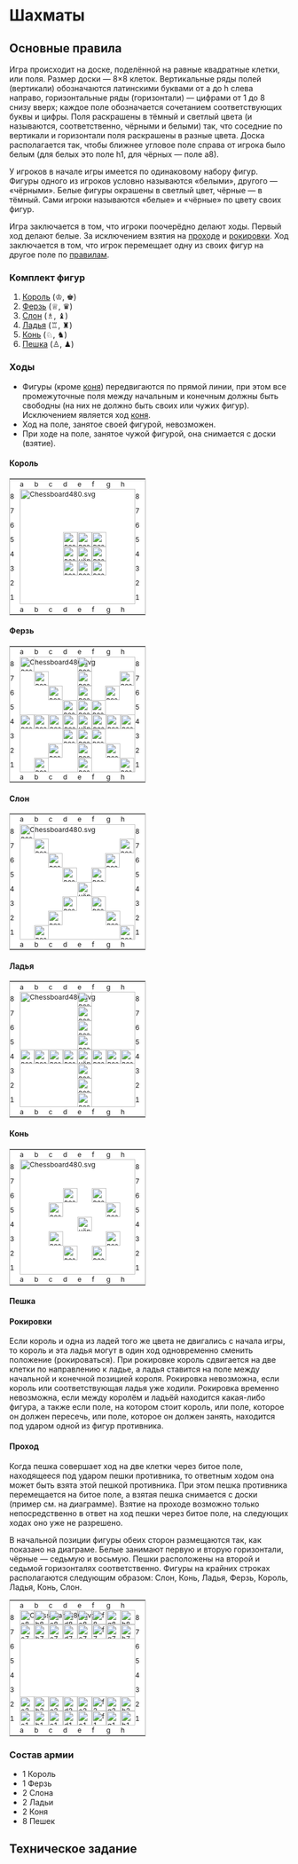 # Шахматы
## Основные правила
Игра происходит на доске, поделённой на равные квадратные клетки, или поля. Размер доски — 8×8 клеток. Вертикальные ряды полей (вертикали) обозначаются латинскими буквами от а до h слева направо, горизонтальные ряды (горизонтали) — цифрами от 1 до 8 снизу вверх; каждое поле обозначается сочетанием соответствующих буквы и цифры. Поля раскрашены в тёмный и светлый цвета (и называются, соответственно, чёрными и белыми) так, что соседние по вертикали и горизонтали поля раскрашены в разные цвета. Доска располагается так, чтобы ближнее угловое поле справа от игрока было белым (для белых это поле h1, для чёрных — поле а8).

У игроков в начале игры имеется по одинаковому набору фигур. Фигуры одного из игроков условно называются «белыми», другого — «чёрными». Белые фигуры окрашены в светлый цвет, чёрные — в тёмный. Сами игроки называются «белые» и «чёрные» по цвету своих фигур.

Игра заключается в том, что игроки поочерёдно делают ходы. Первый ход делают белые. За исключением взятия на [проходе](#проход) и [рокировки](#рокировка). Ход заключается в том, что игрок перемещает одну из своих фигур на другое поле по [правилам](#ходы).

### Комплект фигур
1. [Король](#король) (♔, ♚)
2. [Ферзь](#ферзь) (♕, ♛)
3. [Слон](#слон) (♗, ♝)
4. [Ладья](#ладья) (♖, ♜)
5. [Конь](#конь) (♘, ♞)
6. [Пешка](#пешка) (♙, ♟)

### Ходы
- Фигуры (кроме [коня](#конь)) передвигаются по прямой линии, при этом все промежуточные поля между начальным и конечным должны быть свободны (на них не должно быть своих или чужих фигур). Исключением является ход [коня](#конь).
- Ход на поле, занятое своей фигурой, невозможен.
- При ходе на поле, занятое чужой фигурой, она снимается с доски (взятие).

#### Король
<div class="thumbinner" style="width:246px">
    <table cellpadding="0" cellspacing="0" style="background:white;font-size:88%;border:1px #b0b0b0 solid;padding:0;margin:auto">
        <tbody>
            <tr style="vertical-align:middle">
                <td style="vertical-align:inherit;padding:0"></td>
                <td style="padding:0;vartical-align:inherit;height:18px;width:26px">a</td>
                <td style="padding:0;vartical-align:inherit;height:18px;width:26px">b</td>
                <td style="padding:0;vartical-align:inherit;height:18px;width:26px">c</td>
                <td style="padding:0;vartical-align:inherit;height:18px;width:26px">d</td>
                <td style="padding:0;vartical-align:inherit;height:18px;width:26px">e</td>
                <td style="padding:0;vartical-align:inherit;height:18px;width:26px">f</td>
                <td style="padding:0;vartical-align:inherit;height:18px;width:26px">g</td>
                <td style="padding:0;vartical-align:inherit;height:18px;width:26px">h</td>
                <td style="vertical-align:inherit;padding:0"></td>
            </tr>
            <tr style="vertical-align:middle">
                <td style="padding:0;vertical-align:inherit;width:18px;height:26px">8</td>
                <td colspan="8" rowspan="8" style="padding:0;vertical-align:inherit">
                    <div class="chess-board" style="position:relative"><img alt="Chessboard480.svg" src="//upload.wikimedia.org/wikipedia/commons/thumb/d/d7/Chessboard480.svg/208px-Chessboard480.svg.png" decoding="async" width="208" height="208" srcset="//upload.wikimedia.org/wikipedia/commons/thumb/d/d7/Chessboard480.svg/312px-Chessboard480.svg.png 1.5x, //upload.wikimedia.org/wikipedia/commons/thumb/d/d7/Chessboard480.svg/416px-Chessboard480.svg.png 2x" data-file-width="480" data-file-height="480" />
                        <div style="position:absolute;z-index:3;top:104px;left:104px;width:26px;height:26px"><a href="/wiki/%D0%A4%D0%B0%D0%B9%D0%BB:Chess_kdt45.svg" class="image" title="чёрный король"><img alt="чёрный король" src="//upload.wikimedia.org/wikipedia/commons/thumb/f/f0/Chess_kdt45.svg/26px-Chess_kdt45.svg.png" decoding="async" width="26" height="26" srcset="//upload.wikimedia.org/wikipedia/commons/thumb/f/f0/Chess_kdt45.svg/39px-Chess_kdt45.svg.png 1.5x, //upload.wikimedia.org/wikipedia/commons/thumb/f/f0/Chess_kdt45.svg/52px-Chess_kdt45.svg.png 2x" data-file-width="45" data-file-height="45" /></a></div>
                        <div style="position:absolute;z-index:3;top:104px;left:130px;width:26px;height:26px" >
                          <img alt="возможный ход" src="https://icon-icons.com/downloadimage.php?id=74149&root=950/SVG/&file=cross-symbol_icon-icons.com_74149.svg" decoding="async" width="26" height="26" data-file-width="45" data-file-height="45"/>
                        </div>
                        <div style="position:absolute;z-index:3;top:78px;left:130px;width:26px;height:26px" >
                          <img alt="возможный ход" src="https://icon-icons.com/downloadimage.php?id=74149&root=950/SVG/&file=cross-symbol_icon-icons.com_74149.svg" decoding="async" width="26" height="26" data-file-width="45" data-file-height="45"/>
                        </div>
                        <div style="position:absolute;z-index:3;top:78px;left:104px;width:26px;height:26px" >
                          <img alt="возможный ход" src="https://icon-icons.com/downloadimage.php?id=74149&root=950/SVG/&file=cross-symbol_icon-icons.com_74149.svg" decoding="async" width="26" height="26" data-file-width="45" data-file-height="45"/>
                        </div>
                        <div style="position:absolute;z-index:3;top:78px;left:78px;width:26px;height:26px" >
                          <img alt="возможный ход" src="https://icon-icons.com/downloadimage.php?id=74149&root=950/SVG/&file=cross-symbol_icon-icons.com_74149.svg" decoding="async" width="26" height="26" data-file-width="45" data-file-height="45"/>
                        </div>
                        <div style="position:absolute;z-index:3;top:104px;left:78px;width:26px;height:26px" >
                          <img alt="возможный ход" src="https://icon-icons.com/downloadimage.php?id=74149&root=950/SVG/&file=cross-symbol_icon-icons.com_74149.svg" decoding="async" width="26" height="26" data-file-width="45" data-file-height="45"/>
                        </div>
                        <div style="position:absolute;z-index:3;top:130px;left:78px;width:26px;height:26px" >
                          <img alt="возможный ход" src="https://icon-icons.com/downloadimage.php?id=74149&root=950/SVG/&file=cross-symbol_icon-icons.com_74149.svg" decoding="async" width="26" height="26" data-file-width="45" data-file-height="45"/>
                        </div>
                        <div style="position:absolute;z-index:3;top:130px;left:104px;width:26px;height:26px" >
                          <img alt="возможный ход" src="https://icon-icons.com/downloadimage.php?id=74149&root=950/SVG/&file=cross-symbol_icon-icons.com_74149.svg" decoding="async" width="26" height="26" data-file-width="45" data-file-height="45"/>
                        </div>
                        <div style="position:absolute;z-index:3;top:130px;left:130px;width:26px;height:26px" >
                          <img alt="возможный ход" src="https://icon-icons.com/downloadimage.php?id=74149&root=950/SVG/&file=cross-symbol_icon-icons.com_74149.svg" decoding="async" width="26" height="26" data-file-width="45" data-file-height="45"/>
                        </div>
                </td>
                <td style="padding:0;vertical-align:inherit;width:18px;height:26px">8</td>
            </tr>
            <tr style="vertical-align:middle">
                <td style="padding:0;vertical-align:inherit;height:26px">7</td>
                <td style="padding:0;vertical-align:inherit;height:26px">7</td>
            </tr>
            <tr style="vertical-align:middle">
                <td style="padding:0;vertical-align:inherit;height:26px">6</td>
                <td style="padding:0;vertical-align:inherit;height:26px">6</td>
            </tr>
            <tr style="vertical-align:middle">
                <td style="padding:0;vertical-align:inherit;height:26px">5</td>
                <td style="padding:0;vertical-align:inherit;height:26px">5</td>
            </tr>
            <tr style="vertical-align:middle">
                <td style="padding:0;vertical-align:inherit;height:26px">4</td>
                <td style="padding:0;vertical-align:inherit;height:26px">4</td>
            </tr>
            <tr style="vertical-align:middle">
                <td style="padding:0;vertical-align:inherit;height:26px">3</td>
                <td style="padding:0;vertical-align:inherit;height:26px">3</td>
            </tr>
            <tr style="vertical-align:middle">
                <td style="padding:0;vertical-align:inherit;height:26px">2</td>
                <td style="padding:0;vertical-align:inherit;height:26px">2</td>
            </tr>
            <tr style="vertical-align:middle">
                <td style="padding:0;vertical-align:inherit;height:26px">1</td>
                <td style="padding:0;vertical-align:inherit;height:26px">1</td>
            </tr>
            <tr style="vertical-align:middle">
                <td style="vertical-align:inherit;padding:0"></td>
                <td style="padding:0;vartical-align:inherit;height:18px;width:26px">a</td>
                <td style="padding:0;vartical-align:inherit;height:18px;width:26px">b</td>
                <td style="padding:0;vartical-align:inherit;height:18px;width:26px">c</td>
                <td style="padding:0;vartical-align:inherit;height:18px;width:26px">d</td>
                <td style="padding:0;vartical-align:inherit;height:18px;width:26px">e</td>
                <td style="padding:0;vartical-align:inherit;height:18px;width:26px">f</td>
                <td style="padding:0;vartical-align:inherit;height:18px;width:26px">g</td>
                <td style="padding:0;vartical-align:inherit;height:18px;width:26px">h</td>
                <td style="vertical-align:inherit;padding:0"></td>
            </tr>
        </tbody>
    </table>
</div>

#### Ферзь
<div class="thumbinner" style="width:246px">
    <table cellpadding="0" cellspacing="0" style="background:white;font-size:88%;border:1px #b0b0b0 solid;padding:0;margin:auto">
        <tbody>
            <tr style="vertical-align:middle">
                <td style="vertical-align:inherit;padding:0"></td>
                <td style="padding:0;vartical-align:inherit;height:18px;width:26px">a</td>
                <td style="padding:0;vartical-align:inherit;height:18px;width:26px">b</td>
                <td style="padding:0;vartical-align:inherit;height:18px;width:26px">c</td>
                <td style="padding:0;vartical-align:inherit;height:18px;width:26px">d</td>
                <td style="padding:0;vartical-align:inherit;height:18px;width:26px">e</td>
                <td style="padding:0;vartical-align:inherit;height:18px;width:26px">f</td>
                <td style="padding:0;vartical-align:inherit;height:18px;width:26px">g</td>
                <td style="padding:0;vartical-align:inherit;height:18px;width:26px">h</td>
                <td style="vertical-align:inherit;padding:0"></td>
            </tr>
            <tr style="vertical-align:middle">
                <td style="padding:0;vertical-align:inherit;width:18px;height:26px">8</td>
                <td colspan="8" rowspan="8" style="padding:0;vertical-align:inherit">
                    <div class="chess-board" style="position:relative"><img alt="Chessboard480.svg" src="//upload.wikimedia.org/wikipedia/commons/thumb/d/d7/Chessboard480.svg/208px-Chessboard480.svg.png" decoding="async" width="208" height="208" srcset="//upload.wikimedia.org/wikipedia/commons/thumb/d/d7/Chessboard480.svg/312px-Chessboard480.svg.png 1.5x, //upload.wikimedia.org/wikipedia/commons/thumb/d/d7/Chessboard480.svg/416px-Chessboard480.svg.png 2x" data-file-width="480" data-file-height="480" />
                        <div style="position:absolute;z-index:3;top:104px;left:104px;width:26px;height:26px"><a href="/wiki/%D0%A4%D0%B0%D0%B9%D0%BB:Chess_qdt45.svg" class="image" title="чёрный ферзь"><img alt="чёрный ферзь" src="//upload.wikimedia.org/wikipedia/commons/thumb/4/47/Chess_qdt45.svg/26px-Chess_qdt45.svg.png" decoding="async" width="26" height="26" srcset="//upload.wikimedia.org/wikipedia/commons/thumb/4/47/Chess_qdt45.svg/39px-Chess_qdt45.svg.png 1.5x, //upload.wikimedia.org/wikipedia/commons/thumb/4/47/Chess_qdt45.svg/52px-Chess_qdt45.svg.png 2x" data-file-width="45" data-file-height="45" /></a></div>
                        <div style="position:absolute;z-index:3;top:78px;left:104px;width:26px;height:26px" >
                          <img alt="возможный ход" src="https://icon-icons.com/downloadimage.php?id=74149&root=950/SVG/&file=cross-symbol_icon-icons.com_74149.svg" decoding="async" width="26" height="26" data-file-width="45" data-file-height="45"/>
                        </div>
                        <div style="position:absolute;z-index:3;top:52px;left:104px;width:26px;height:26px" >
                          <img alt="возможный ход" src="https://icon-icons.com/downloadimage.php?id=74149&root=950/SVG/&file=cross-symbol_icon-icons.com_74149.svg" decoding="async" width="26" height="26" data-file-width="45" data-file-height="45"/>
                        </div>
                        <div style="position:absolute;z-index:3;top:26px;left:104px;width:26px;height:26px" >
                          <img alt="возможный ход" src="https://icon-icons.com/downloadimage.php?id=74149&root=950/SVG/&file=cross-symbol_icon-icons.com_74149.svg" decoding="async" width="26" height="26" data-file-width="45" data-file-height="45"/>
                        </div>
                        <div style="position:absolute;z-index:3;top:0px;left:104px;width:26px;height:26px" >
                          <img alt="возможный ход" src="https://icon-icons.com/downloadimage.php?id=74149&root=950/SVG/&file=cross-symbol_icon-icons.com_74149.svg" decoding="async" width="26" height="26" data-file-width="45" data-file-height="45"/>
                        </div>
                        <div style="position:absolute;z-index:3;top:130px;left:104px;width:26px;height:26px" >
                          <img alt="возможный ход" src="https://icon-icons.com/downloadimage.php?id=74149&root=950/SVG/&file=cross-symbol_icon-icons.com_74149.svg" decoding="async" width="26" height="26" data-file-width="45" data-file-height="45"/>
                        </div>
                        <div style="position:absolute;z-index:3;top:156px;left:104px;width:26px;height:26px" >
                          <img alt="возможный ход" src="https://icon-icons.com/downloadimage.php?id=74149&root=950/SVG/&file=cross-symbol_icon-icons.com_74149.svg" decoding="async" width="26" height="26" data-file-width="45" data-file-height="45"/>
                        </div>
                        <div style="position:absolute;z-index:3;top:182px;left:104px;width:26px;height:26px" >
                          <img alt="возможный ход" src="https://icon-icons.com/downloadimage.php?id=74149&root=950/SVG/&file=cross-symbol_icon-icons.com_74149.svg" decoding="async" width="26" height="26" data-file-width="45" data-file-height="45"/>
                        </div>
                        <div style="position:absolute;z-index:3;top:104px;left:78px;width:26px;height:26px" >
                          <img alt="возможный ход" src="https://icon-icons.com/downloadimage.php?id=74149&root=950/SVG/&file=cross-symbol_icon-icons.com_74149.svg" decoding="async" width="26" height="26" data-file-width="45" data-file-height="45"/>
                        </div>
                        <div style="position:absolute;z-index:3;top:104px;left:52px;width:26px;height:26px" >
                          <img alt="возможный ход" src="https://icon-icons.com/downloadimage.php?id=74149&root=950/SVG/&file=cross-symbol_icon-icons.com_74149.svg" decoding="async" width="26" height="26" data-file-width="45" data-file-height="45"/>
                        </div>
                        <div style="position:absolute;z-index:3;top:104px;left:26px;width:26px;height:26px" >
                          <img alt="возможный ход" src="https://icon-icons.com/downloadimage.php?id=74149&root=950/SVG/&file=cross-symbol_icon-icons.com_74149.svg" decoding="async" width="26" height="26" data-file-width="45" data-file-height="45"/>
                        </div>
                        <div style="position:absolute;z-index:3;top:104px;left:0px;width:26px;height:26px" >
                          <img alt="возможный ход" src="https://icon-icons.com/downloadimage.php?id=74149&root=950/SVG/&file=cross-symbol_icon-icons.com_74149.svg" decoding="async" width="26" height="26" data-file-width="45" data-file-height="45"/>
                        </div>
                        <div style="position:absolute;z-index:3;top:104px;left:130px;width:26px;height:26px" >
                          <img alt="возможный ход" src="https://icon-icons.com/downloadimage.php?id=74149&root=950/SVG/&file=cross-symbol_icon-icons.com_74149.svg" decoding="async" width="26" height="26" data-file-width="45" data-file-height="45"/>
                        </div>
                        <div style="position:absolute;z-index:3;top:104px;left:156px;width:26px;height:26px" >
                          <img alt="возможный ход" src="https://icon-icons.com/downloadimage.php?id=74149&root=950/SVG/&file=cross-symbol_icon-icons.com_74149.svg" decoding="async" width="26" height="26" data-file-width="45" data-file-height="45"/>
                        </div>
                        <div style="position:absolute;z-index:3;top:104px;left:182px;width:26px;height:26px" >
                          <img alt="возможный ход" src="https://icon-icons.com/downloadimage.php?id=74149&root=950/SVG/&file=cross-symbol_icon-icons.com_74149.svg" decoding="async" width="26" height="26" data-file-width="45" data-file-height="45"/>
                        </div>
                        <div style="position:absolute;z-index:3;top:26px;left:180px;width:26px;height:26px" >
                          <img alt="возможный ход" src="https://icon-icons.com/downloadimage.php?id=74149&root=950/SVG/&file=cross-symbol_icon-icons.com_74149.svg" decoding="async" width="26" height="26" data-file-width="45" data-file-height="45"/>
                        </div>
                        <div style="position:absolute;z-index:3;top:52px;left:154px;width:26px;height:26px" >
                          <img alt="возможный ход" src="https://icon-icons.com/downloadimage.php?id=74149&root=950/SVG/&file=cross-symbol_icon-icons.com_74149.svg" decoding="async" width="26" height="26" data-file-width="45" data-file-height="45"/>
                        </div>
                        <div style="position:absolute;z-index:3;top:78px;left:129px;width:26px;height:26px" >
                          <img alt="возможный ход" src="https://icon-icons.com/downloadimage.php?id=74149&root=950/SVG/&file=cross-symbol_icon-icons.com_74149.svg" decoding="async" width="26" height="26" data-file-width="45" data-file-height="45"/>
                        </div>
                        <div style="position:absolute;z-index:3;top:130px;left:129px;width:26px;height:26px" >
                          <img alt="возможный ход" src="https://icon-icons.com/downloadimage.php?id=74149&root=950/SVG/&file=cross-symbol_icon-icons.com_74149.svg" decoding="async" width="26" height="26" data-file-width="45" data-file-height="45"/>
                        </div>
                        <div style="position:absolute;z-index:3;top:156px;left:155px;width:26px;height:26px" >
                          <img alt="возможный ход" src="https://icon-icons.com/downloadimage.php?id=74149&root=950/SVG/&file=cross-symbol_icon-icons.com_74149.svg" decoding="async" width="26" height="26" data-file-width="45" data-file-height="45"/>
                        </div>
                        <div style="position:absolute;z-index:3;top:182px;left:180px;width:26px;height:26px" >
                          <img alt="возможный ход" src="https://icon-icons.com/downloadimage.php?id=74149&root=950/SVG/&file=cross-symbol_icon-icons.com_74149.svg" decoding="async" width="26" height="26" data-file-width="45" data-file-height="45"/>
                        </div>
                        <div style="position:absolute;z-index:3;top:130px;left:77px;width:26px;height:26px" >
                          <img alt="возможный ход" src="https://icon-icons.com/downloadimage.php?id=74149&root=950/SVG/&file=cross-symbol_icon-icons.com_74149.svg" decoding="async" width="26" height="26" data-file-width="45" data-file-height="45"/>
                        </div>
                        <div style="position:absolute;z-index:3;top:156px;left:51px;width:26px;height:26px" >
                          <img alt="возможный ход" src="https://icon-icons.com/downloadimage.php?id=74149&root=950/SVG/&file=cross-symbol_icon-icons.com_74149.svg" decoding="async" width="26" height="26" data-file-width="45" data-file-height="45"/>
                        </div>
                        <div style="position:absolute;z-index:3;top:182px;left:26px;width:26px;height:26px" >
                          <img alt="возможный ход" src="https://icon-icons.com/downloadimage.php?id=74149&root=950/SVG/&file=cross-symbol_icon-icons.com_74149.svg" decoding="async" width="26" height="26" data-file-width="45" data-file-height="45"/>
                        </div>
                        <div style="position:absolute;z-index:3;top:78px;left:77px;width:26px;height:26px" >
                          <img alt="возможный ход" src="https://icon-icons.com/downloadimage.php?id=74149&root=950/SVG/&file=cross-symbol_icon-icons.com_74149.svg" decoding="async" width="26" height="26" data-file-width="45" data-file-height="45"/>
                        </div>
                        <div style="position:absolute;z-index:3;top:52px;left:51px;width:26px;height:26px" >
                          <img alt="возможный ход" src="https://icon-icons.com/downloadimage.php?id=74149&root=950/SVG/&file=cross-symbol_icon-icons.com_74149.svg" decoding="async" width="26" height="26" data-file-width="45" data-file-height="45"/>
                        </div>
                        <div style="position:absolute;z-index:3;top:26px;left:26px;width:26px;height:26px" >
                          <img alt="возможный ход" src="https://icon-icons.com/downloadimage.php?id=74149&root=950/SVG/&file=cross-symbol_icon-icons.com_74149.svg" decoding="async" width="26" height="26" data-file-width="45" data-file-height="45"/>
                        </div>
                        <div style="position:absolute;z-index:3;top:0px;left:0px;width:26px;height:26px" >
                          <img alt="возможный ход" src="https://icon-icons.com/downloadimage.php?id=74149&root=950/SVG/&file=cross-symbol_icon-icons.com_74149.svg" decoding="async" width="26" height="26" data-file-width="45" data-file-height="45"/>
                        </div>
                </td>
                <td style="padding:0;vertical-align:inherit;width:18px;height:26px">8</td>
            </tr>
            <tr style="vertical-align:middle">
                <td style="padding:0;vertical-align:inherit;height:26px">7</td>
                <td style="padding:0;vertical-align:inherit;height:26px">7</td>
            </tr>
            <tr style="vertical-align:middle">
                <td style="padding:0;vertical-align:inherit;height:26px">6</td>
                <td style="padding:0;vertical-align:inherit;height:26px">6</td>
            </tr>
            <tr style="vertical-align:middle">
                <td style="padding:0;vertical-align:inherit;height:26px">5</td>
                <td style="padding:0;vertical-align:inherit;height:26px">5</td>
            </tr>
            <tr style="vertical-align:middle">
                <td style="padding:0;vertical-align:inherit;height:26px">4</td>
                <td style="padding:0;vertical-align:inherit;height:26px">4</td>
            </tr>
            <tr style="vertical-align:middle">
                <td style="padding:0;vertical-align:inherit;height:26px">3</td>
                <td style="padding:0;vertical-align:inherit;height:26px">3</td>
            </tr>
            <tr style="vertical-align:middle">
                <td style="padding:0;vertical-align:inherit;height:26px">2</td>
                <td style="padding:0;vertical-align:inherit;height:26px">2</td>
            </tr>
            <tr style="vertical-align:middle">
                <td style="padding:0;vertical-align:inherit;height:26px">1</td>
                <td style="padding:0;vertical-align:inherit;height:26px">1</td>
            </tr>
            <tr style="vertical-align:middle">
                <td style="vertical-align:inherit;padding:0"></td>
                <td style="padding:0;vartical-align:inherit;height:18px;width:26px">a</td>
                <td style="padding:0;vartical-align:inherit;height:18px;width:26px">b</td>
                <td style="padding:0;vartical-align:inherit;height:18px;width:26px">c</td>
                <td style="padding:0;vartical-align:inherit;height:18px;width:26px">d</td>
                <td style="padding:0;vartical-align:inherit;height:18px;width:26px">e</td>
                <td style="padding:0;vartical-align:inherit;height:18px;width:26px">f</td>
                <td style="padding:0;vartical-align:inherit;height:18px;width:26px">g</td>
                <td style="padding:0;vartical-align:inherit;height:18px;width:26px">h</td>
                <td style="vertical-align:inherit;padding:0"></td>
            </tr>
        </tbody>
    </table>
</div>

#### Слон
<div class="thumbinner" style="width:246px">
    <table cellpadding="0" cellspacing="0" style="background:white;font-size:88%;border:1px #b0b0b0 solid;padding:0;margin:auto">
        <tbody>
            <tr style="vertical-align:middle">
                <td style="vertical-align:inherit;padding:0"></td>
                <td style="padding:0;vartical-align:inherit;height:18px;width:26px">a</td>
                <td style="padding:0;vartical-align:inherit;height:18px;width:26px">b</td>
                <td style="padding:0;vartical-align:inherit;height:18px;width:26px">c</td>
                <td style="padding:0;vartical-align:inherit;height:18px;width:26px">d</td>
                <td style="padding:0;vartical-align:inherit;height:18px;width:26px">e</td>
                <td style="padding:0;vartical-align:inherit;height:18px;width:26px">f</td>
                <td style="padding:0;vartical-align:inherit;height:18px;width:26px">g</td>
                <td style="padding:0;vartical-align:inherit;height:18px;width:26px">h</td>
                <td style="vertical-align:inherit;padding:0"></td>
            </tr>
            <tr style="vertical-align:middle">
                <td style="padding:0;vertical-align:inherit;width:18px;height:26px">8</td>
                <td colspan="8" rowspan="8" style="padding:0;vertical-align:inherit">
                    <div class="chess-board" style="position:relative"><img alt="Chessboard480.svg" src="//upload.wikimedia.org/wikipedia/commons/thumb/d/d7/Chessboard480.svg/208px-Chessboard480.svg.png" decoding="async" width="208" height="208" srcset="//upload.wikimedia.org/wikipedia/commons/thumb/d/d7/Chessboard480.svg/312px-Chessboard480.svg.png 1.5x, //upload.wikimedia.org/wikipedia/commons/thumb/d/d7/Chessboard480.svg/416px-Chessboard480.svg.png 2x" data-file-width="480" data-file-height="480" />
                        <div style="position:absolute;z-index:3;top:104px;left:104px;width:26px;height:26px"><a href="/wiki/%D0%A4%D0%B0%D0%B9%D0%BB:Chess_bdt45.svg" class="image" title="чёрный слон"><img alt="чёрный слон" src="//upload.wikimedia.org/wikipedia/commons/thumb/9/98/Chess_bdt45.svg/26px-Chess_bdt45.svg.png" decoding="async" width="26" height="26" srcset="//upload.wikimedia.org/wikipedia/commons/thumb/9/98/Chess_bdt45.svg/39px-Chess_bdt45.svg.png 1.5x, //upload.wikimedia.org/wikipedia/commons/thumb/9/98/Chess_bdt45.svg/52px-Chess_bdt45.svg.png 2x" data-file-width="45" data-file-height="45" /></a></div>
                        <div style="position:absolute;z-index:3;top:26px;left:180px;width:26px;height:26px" >
                          <img alt="возможный ход" src="https://icon-icons.com/downloadimage.php?id=74149&root=950/SVG/&file=cross-symbol_icon-icons.com_74149.svg" decoding="async" width="26" height="26" data-file-width="45" data-file-height="45"/>
                        </div>
                        <div style="position:absolute;z-index:3;top:52px;left:154px;width:26px;height:26px" >
                          <img alt="возможный ход" src="https://icon-icons.com/downloadimage.php?id=74149&root=950/SVG/&file=cross-symbol_icon-icons.com_74149.svg" decoding="async" width="26" height="26" data-file-width="45" data-file-height="45"/>
                        </div>
                        <div style="position:absolute;z-index:3;top:78px;left:129px;width:26px;height:26px" >
                          <img alt="возможный ход" src="https://icon-icons.com/downloadimage.php?id=74149&root=950/SVG/&file=cross-symbol_icon-icons.com_74149.svg" decoding="async" width="26" height="26" data-file-width="45" data-file-height="45"/>
                        </div>
                        <div style="position:absolute;z-index:3;top:130px;left:129px;width:26px;height:26px" >
                          <img alt="возможный ход" src="https://icon-icons.com/downloadimage.php?id=74149&root=950/SVG/&file=cross-symbol_icon-icons.com_74149.svg" decoding="async" width="26" height="26" data-file-width="45" data-file-height="45"/>
                        </div>
                        <div style="position:absolute;z-index:3;top:156px;left:155px;width:26px;height:26px" >
                          <img alt="возможный ход" src="https://icon-icons.com/downloadimage.php?id=74149&root=950/SVG/&file=cross-symbol_icon-icons.com_74149.svg" decoding="async" width="26" height="26" data-file-width="45" data-file-height="45"/>
                        </div>
                        <div style="position:absolute;z-index:3;top:182px;left:180px;width:26px;height:26px" >
                          <img alt="возможный ход" src="https://icon-icons.com/downloadimage.php?id=74149&root=950/SVG/&file=cross-symbol_icon-icons.com_74149.svg" decoding="async" width="26" height="26" data-file-width="45" data-file-height="45"/>
                        </div>
                        <div style="position:absolute;z-index:3;top:130px;left:77px;width:26px;height:26px" >
                          <img alt="возможный ход" src="https://icon-icons.com/downloadimage.php?id=74149&root=950/SVG/&file=cross-symbol_icon-icons.com_74149.svg" decoding="async" width="26" height="26" data-file-width="45" data-file-height="45"/>
                        </div>
                        <div style="position:absolute;z-index:3;top:156px;left:51px;width:26px;height:26px" >
                          <img alt="возможный ход" src="https://icon-icons.com/downloadimage.php?id=74149&root=950/SVG/&file=cross-symbol_icon-icons.com_74149.svg" decoding="async" width="26" height="26" data-file-width="45" data-file-height="45"/>
                        </div>
                        <div style="position:absolute;z-index:3;top:182px;left:26px;width:26px;height:26px" >
                          <img alt="возможный ход" src="https://icon-icons.com/downloadimage.php?id=74149&root=950/SVG/&file=cross-symbol_icon-icons.com_74149.svg" decoding="async" width="26" height="26" data-file-width="45" data-file-height="45"/>
                        </div>
                        <div style="position:absolute;z-index:3;top:78px;left:77px;width:26px;height:26px" >
                          <img alt="возможный ход" src="https://icon-icons.com/downloadimage.php?id=74149&root=950/SVG/&file=cross-symbol_icon-icons.com_74149.svg" decoding="async" width="26" height="26" data-file-width="45" data-file-height="45"/>
                        </div>
                        <div style="position:absolute;z-index:3;top:52px;left:51px;width:26px;height:26px" >
                          <img alt="возможный ход" src="https://icon-icons.com/downloadimage.php?id=74149&root=950/SVG/&file=cross-symbol_icon-icons.com_74149.svg" decoding="async" width="26" height="26" data-file-width="45" data-file-height="45"/>
                        </div>
                        <div style="position:absolute;z-index:3;top:26px;left:26px;width:26px;height:26px" >
                          <img alt="возможный ход" src="https://icon-icons.com/downloadimage.php?id=74149&root=950/SVG/&file=cross-symbol_icon-icons.com_74149.svg" decoding="async" width="26" height="26" data-file-width="45" data-file-height="45"/>
                        </div>
                        <div style="position:absolute;z-index:3;top:0px;left:0px;width:26px;height:26px" >
                          <img alt="возможный ход" src="https://icon-icons.com/downloadimage.php?id=74149&root=950/SVG/&file=cross-symbol_icon-icons.com_74149.svg" decoding="async" width="26" height="26" data-file-width="45" data-file-height="45"/>
                        </div>
                </td>
                <td style="padding:0;vertical-align:inherit;width:18px;height:26px">8</td>
            </tr>
            <tr style="vertical-align:middle">
                <td style="padding:0;vertical-align:inherit;height:26px">7</td>
                <td style="padding:0;vertical-align:inherit;height:26px">7</td>
            </tr>
            <tr style="vertical-align:middle">
                <td style="padding:0;vertical-align:inherit;height:26px">6</td>
                <td style="padding:0;vertical-align:inherit;height:26px">6</td>
            </tr>
            <tr style="vertical-align:middle">
                <td style="padding:0;vertical-align:inherit;height:26px">5</td>
                <td style="padding:0;vertical-align:inherit;height:26px">5</td>
            </tr>
            <tr style="vertical-align:middle">
                <td style="padding:0;vertical-align:inherit;height:26px">4</td>
                <td style="padding:0;vertical-align:inherit;height:26px">4</td>
            </tr>
            <tr style="vertical-align:middle">
                <td style="padding:0;vertical-align:inherit;height:26px">3</td>
                <td style="padding:0;vertical-align:inherit;height:26px">3</td>
            </tr>
            <tr style="vertical-align:middle">
                <td style="padding:0;vertical-align:inherit;height:26px">2</td>
                <td style="padding:0;vertical-align:inherit;height:26px">2</td>
            </tr>
            <tr style="vertical-align:middle">
                <td style="padding:0;vertical-align:inherit;height:26px">1</td>
                <td style="padding:0;vertical-align:inherit;height:26px">1</td>
            </tr>
            <tr style="vertical-align:middle">
                <td style="vertical-align:inherit;padding:0"></td>
                <td style="padding:0;vartical-align:inherit;height:18px;width:26px">a</td>
                <td style="padding:0;vartical-align:inherit;height:18px;width:26px">b</td>
                <td style="padding:0;vartical-align:inherit;height:18px;width:26px">c</td>
                <td style="padding:0;vartical-align:inherit;height:18px;width:26px">d</td>
                <td style="padding:0;vartical-align:inherit;height:18px;width:26px">e</td>
                <td style="padding:0;vartical-align:inherit;height:18px;width:26px">f</td>
                <td style="padding:0;vartical-align:inherit;height:18px;width:26px">g</td>
                <td style="padding:0;vartical-align:inherit;height:18px;width:26px">h</td>
                <td style="vertical-align:inherit;padding:0"></td>
            </tr>
        </tbody>
    </table>
</div>

#### Ладья
<div class="thumbinner" style="width:246px">
    <table cellpadding="0" cellspacing="0" style="background:white;font-size:88%;border:1px #b0b0b0 solid;padding:0;margin:auto">
        <tbody>
            <tr style="vertical-align:middle">
                <td style="vertical-align:inherit;padding:0"></td>
                <td style="padding:0;vartical-align:inherit;height:18px;width:26px">a</td>
                <td style="padding:0;vartical-align:inherit;height:18px;width:26px">b</td>
                <td style="padding:0;vartical-align:inherit;height:18px;width:26px">c</td>
                <td style="padding:0;vartical-align:inherit;height:18px;width:26px">d</td>
                <td style="padding:0;vartical-align:inherit;height:18px;width:26px">e</td>
                <td style="padding:0;vartical-align:inherit;height:18px;width:26px">f</td>
                <td style="padding:0;vartical-align:inherit;height:18px;width:26px">g</td>
                <td style="padding:0;vartical-align:inherit;height:18px;width:26px">h</td>
                <td style="vertical-align:inherit;padding:0"></td>
            </tr>
            <tr style="vertical-align:middle">
                <td style="padding:0;vertical-align:inherit;width:18px;height:26px">8</td>
                <td colspan="8" rowspan="8" style="padding:0;vertical-align:inherit">
                    <div class="chess-board" style="position:relative"><img alt="Chessboard480.svg" src="//upload.wikimedia.org/wikipedia/commons/thumb/d/d7/Chessboard480.svg/208px-Chessboard480.svg.png" decoding="async" width="208" height="208" srcset="//upload.wikimedia.org/wikipedia/commons/thumb/d/d7/Chessboard480.svg/312px-Chessboard480.svg.png 1.5x, //upload.wikimedia.org/wikipedia/commons/thumb/d/d7/Chessboard480.svg/416px-Chessboard480.svg.png 2x" data-file-width="480" data-file-height="480" />
                        <div style="position:absolute;z-index:3;top:104px;left:104px;width:26px;height:26px"><a href="/wiki/%D0%A4%D0%B0%D0%B9%D0%BB:Chess_rdt45.svg" class="image" title="чёрная ладья"><img alt="чёрная ладья" src="//upload.wikimedia.org/wikipedia/commons/thumb/f/ff/Chess_rdt45.svg/26px-Chess_rdt45.svg.png" decoding="async" width="26" height="26" srcset="//upload.wikimedia.org/wikipedia/commons/thumb/f/ff/Chess_rdt45.svg/39px-Chess_rdt45.svg.png 1.5x, //upload.wikimedia.org/wikipedia/commons/thumb/f/ff/Chess_rdt45.svg/52px-Chess_rdt45.svg.png 2x" data-file-width="45" data-file-height="45" /></a></div>
                        <div style="position:absolute;z-index:3;top:78px;left:104px;width:26px;height:26px" >
                          <img alt="возможный ход" src="https://icon-icons.com/downloadimage.php?id=74149&root=950/SVG/&file=cross-symbol_icon-icons.com_74149.svg" decoding="async" width="26" height="26" data-file-width="45" data-file-height="45"/>
                        </div>
                        <div style="position:absolute;z-index:3;top:52px;left:104px;width:26px;height:26px" >
                          <img alt="возможный ход" src="https://icon-icons.com/downloadimage.php?id=74149&root=950/SVG/&file=cross-symbol_icon-icons.com_74149.svg" decoding="async" width="26" height="26" data-file-width="45" data-file-height="45"/>
                        </div>
                        <div style="position:absolute;z-index:3;top:26px;left:104px;width:26px;height:26px" >
                          <img alt="возможный ход" src="https://icon-icons.com/downloadimage.php?id=74149&root=950/SVG/&file=cross-symbol_icon-icons.com_74149.svg" decoding="async" width="26" height="26" data-file-width="45" data-file-height="45"/>
                        </div>
                        <div style="position:absolute;z-index:3;top:0px;left:104px;width:26px;height:26px" >
                          <img alt="возможный ход" src="https://icon-icons.com/downloadimage.php?id=74149&root=950/SVG/&file=cross-symbol_icon-icons.com_74149.svg" decoding="async" width="26" height="26" data-file-width="45" data-file-height="45"/>
                        </div>
                        <div style="position:absolute;z-index:3;top:130px;left:104px;width:26px;height:26px" >
                          <img alt="возможный ход" src="https://icon-icons.com/downloadimage.php?id=74149&root=950/SVG/&file=cross-symbol_icon-icons.com_74149.svg" decoding="async" width="26" height="26" data-file-width="45" data-file-height="45"/>
                        </div>
                        <div style="position:absolute;z-index:3;top:156px;left:104px;width:26px;height:26px" >
                          <img alt="возможный ход" src="https://icon-icons.com/downloadimage.php?id=74149&root=950/SVG/&file=cross-symbol_icon-icons.com_74149.svg" decoding="async" width="26" height="26" data-file-width="45" data-file-height="45"/>
                        </div>
                        <div style="position:absolute;z-index:3;top:182px;left:104px;width:26px;height:26px" >
                          <img alt="возможный ход" src="https://icon-icons.com/downloadimage.php?id=74149&root=950/SVG/&file=cross-symbol_icon-icons.com_74149.svg" decoding="async" width="26" height="26" data-file-width="45" data-file-height="45"/>
                        </div>
                        <div style="position:absolute;z-index:3;top:104px;left:78px;width:26px;height:26px" >
                          <img alt="возможный ход" src="https://icon-icons.com/downloadimage.php?id=74149&root=950/SVG/&file=cross-symbol_icon-icons.com_74149.svg" decoding="async" width="26" height="26" data-file-width="45" data-file-height="45"/>
                        </div>
                        <div style="position:absolute;z-index:3;top:104px;left:52px;width:26px;height:26px" >
                          <img alt="возможный ход" src="https://icon-icons.com/downloadimage.php?id=74149&root=950/SVG/&file=cross-symbol_icon-icons.com_74149.svg" decoding="async" width="26" height="26" data-file-width="45" data-file-height="45"/>
                        </div>
                        <div style="position:absolute;z-index:3;top:104px;left:26px;width:26px;height:26px" >
                          <img alt="возможный ход" src="https://icon-icons.com/downloadimage.php?id=74149&root=950/SVG/&file=cross-symbol_icon-icons.com_74149.svg" decoding="async" width="26" height="26" data-file-width="45" data-file-height="45"/>
                        </div>
                        <div style="position:absolute;z-index:3;top:104px;left:0px;width:26px;height:26px" >
                          <img alt="возможный ход" src="https://icon-icons.com/downloadimage.php?id=74149&root=950/SVG/&file=cross-symbol_icon-icons.com_74149.svg" decoding="async" width="26" height="26" data-file-width="45" data-file-height="45"/>
                        </div>
                        <div style="position:absolute;z-index:3;top:104px;left:130px;width:26px;height:26px" >
                          <img alt="возможный ход" src="https://icon-icons.com/downloadimage.php?id=74149&root=950/SVG/&file=cross-symbol_icon-icons.com_74149.svg" decoding="async" width="26" height="26" data-file-width="45" data-file-height="45"/>
                        </div>
                        <div style="position:absolute;z-index:3;top:104px;left:156px;width:26px;height:26px" >
                          <img alt="возможный ход" src="https://icon-icons.com/downloadimage.php?id=74149&root=950/SVG/&file=cross-symbol_icon-icons.com_74149.svg" decoding="async" width="26" height="26" data-file-width="45" data-file-height="45"/>
                        </div>
                        <div style="position:absolute;z-index:3;top:104px;left:182px;width:26px;height:26px" >
                          <img alt="возможный ход" src="https://icon-icons.com/downloadimage.php?id=74149&root=950/SVG/&file=cross-symbol_icon-icons.com_74149.svg" decoding="async" width="26" height="26" data-file-width="45" data-file-height="45"/>
                        </div>
                </td>
                <td style="padding:0;vertical-align:inherit;width:18px;height:26px">8</td>
            </tr>
            <tr style="vertical-align:middle">
                <td style="padding:0;vertical-align:inherit;height:26px">7</td>
                <td style="padding:0;vertical-align:inherit;height:26px">7</td>
            </tr>
            <tr style="vertical-align:middle">
                <td style="padding:0;vertical-align:inherit;height:26px">6</td>
                <td style="padding:0;vertical-align:inherit;height:26px">6</td>
            </tr>
            <tr style="vertical-align:middle">
                <td style="padding:0;vertical-align:inherit;height:26px">5</td>
                <td style="padding:0;vertical-align:inherit;height:26px">5</td>
            </tr>
            <tr style="vertical-align:middle">
                <td style="padding:0;vertical-align:inherit;height:26px">4</td>
                <td style="padding:0;vertical-align:inherit;height:26px">4</td>
            </tr>
            <tr style="vertical-align:middle">
                <td style="padding:0;vertical-align:inherit;height:26px">3</td>
                <td style="padding:0;vertical-align:inherit;height:26px">3</td>
            </tr>
            <tr style="vertical-align:middle">
                <td style="padding:0;vertical-align:inherit;height:26px">2</td>
                <td style="padding:0;vertical-align:inherit;height:26px">2</td>
            </tr>
            <tr style="vertical-align:middle">
                <td style="padding:0;vertical-align:inherit;height:26px">1</td>
                <td style="padding:0;vertical-align:inherit;height:26px">1</td>
            </tr>
            <tr style="vertical-align:middle">
                <td style="vertical-align:inherit;padding:0"></td>
                <td style="padding:0;vartical-align:inherit;height:18px;width:26px">a</td>
                <td style="padding:0;vartical-align:inherit;height:18px;width:26px">b</td>
                <td style="padding:0;vartical-align:inherit;height:18px;width:26px">c</td>
                <td style="padding:0;vartical-align:inherit;height:18px;width:26px">d</td>
                <td style="padding:0;vartical-align:inherit;height:18px;width:26px">e</td>
                <td style="padding:0;vartical-align:inherit;height:18px;width:26px">f</td>
                <td style="padding:0;vartical-align:inherit;height:18px;width:26px">g</td>
                <td style="padding:0;vartical-align:inherit;height:18px;width:26px">h</td>
                <td style="vertical-align:inherit;padding:0"></td>
            </tr>
        </tbody>
    </table>
</div>

#### Конь
<div class="thumbinner" style="width:246px">
    <table cellpadding="0" cellspacing="0" style="background:white;font-size:88%;border:1px #b0b0b0 solid;padding:0;margin:auto">
        <tbody>
            <tr style="vertical-align:middle">
                <td style="vertical-align:inherit;padding:0"></td>
                <td style="padding:0;vartical-align:inherit;height:18px;width:26px">a</td>
                <td style="padding:0;vartical-align:inherit;height:18px;width:26px">b</td>
                <td style="padding:0;vartical-align:inherit;height:18px;width:26px">c</td>
                <td style="padding:0;vartical-align:inherit;height:18px;width:26px">d</td>
                <td style="padding:0;vartical-align:inherit;height:18px;width:26px">e</td>
                <td style="padding:0;vartical-align:inherit;height:18px;width:26px">f</td>
                <td style="padding:0;vartical-align:inherit;height:18px;width:26px">g</td>
                <td style="padding:0;vartical-align:inherit;height:18px;width:26px">h</td>
                <td style="vertical-align:inherit;padding:0"></td>
            </tr>
            <tr style="vertical-align:middle">
                <td style="padding:0;vertical-align:inherit;width:18px;height:26px">8</td>
                <td colspan="8" rowspan="8" style="padding:0;vertical-align:inherit">
                    <div class="chess-board" style="position:relative"><img alt="Chessboard480.svg" src="//upload.wikimedia.org/wikipedia/commons/thumb/d/d7/Chessboard480.svg/208px-Chessboard480.svg.png" decoding="async" width="208" height="208" srcset="//upload.wikimedia.org/wikipedia/commons/thumb/d/d7/Chessboard480.svg/312px-Chessboard480.svg.png 1.5x, //upload.wikimedia.org/wikipedia/commons/thumb/d/d7/Chessboard480.svg/416px-Chessboard480.svg.png 2x" data-file-width="480" data-file-height="480" />
                        <div style="position:absolute;z-index:3;top:104px;left:104px;width:26px;height:26px"><a href="/wiki/%D0%A4%D0%B0%D0%B9%D0%BB:Chess_ndt45.svg" class="image" title="чёрный конь"><img alt="чёрный конь" src="//upload.wikimedia.org/wikipedia/commons/thumb/e/ef/Chess_ndt45.svg/26px-Chess_ndt45.svg.png" decoding="async" width="26" height="26" srcset="//upload.wikimedia.org/wikipedia/commons/thumb/e/ef/Chess_ndt45.svg/39px-Chess_ndt45.svg.png 1.5x, //upload.wikimedia.org/wikipedia/commons/thumb/e/ef/Chess_ndt45.svg/52px-Chess_ndt45.svg.png 2x" data-file-width="45" data-file-height="45" /></a></div>
                        <div style="position:absolute;z-index:3;top:52px;left:130px;width:26px;height:26px" >
                          <img alt="возможный ход" src="https://icon-icons.com/downloadimage.php?id=74149&root=950/SVG/&file=cross-symbol_icon-icons.com_74149.svg" decoding="async" width="26" height="26" data-file-width="45" data-file-height="45"/>
                        </div>
                        <div style="position:absolute;z-index:3;top:52px;left:78px;width:26px;height:26px" >
                          <img alt="возможный ход" src="https://icon-icons.com/downloadimage.php?id=74149&root=950/SVG/&file=cross-symbol_icon-icons.com_74149.svg" decoding="async" width="26" height="26" data-file-width="45" data-file-height="45"/>
                        </div>
                        <div style="position:absolute;z-index:3;top:78px;left:52px;width:26px;height:26px" >
                          <img alt="возможный ход" src="https://icon-icons.com/downloadimage.php?id=74149&root=950/SVG/&file=cross-symbol_icon-icons.com_74149.svg" decoding="async" width="26" height="26" data-file-width="45" data-file-height="45"/>
                        </div>
                        <div style="position:absolute;z-index:3;top:130px;left:52px;width:26px;height:26px" >
                          <img alt="возможный ход" src="https://icon-icons.com/downloadimage.php?id=74149&root=950/SVG/&file=cross-symbol_icon-icons.com_74149.svg" decoding="async" width="26" height="26" data-file-width="45" data-file-height="45"/>
                        </div>
                        <div style="position:absolute;z-index:3;top:156px;left:78px;width:26px;height:26px" >
                          <img alt="возможный ход" src="https://icon-icons.com/downloadimage.php?id=74149&root=950/SVG/&file=cross-symbol_icon-icons.com_74149.svg" decoding="async" width="26" height="26" data-file-width="45" data-file-height="45"/>
                        </div>
                        <div style="position:absolute;z-index:3;top:156px;left:130px;width:26px;height:26px" >
                          <img alt="возможный ход" src="https://icon-icons.com/downloadimage.php?id=74149&root=950/SVG/&file=cross-symbol_icon-icons.com_74149.svg" decoding="async" width="26" height="26" data-file-width="45" data-file-height="45"/>
                        </div>
                        <div style="position:absolute;z-index:3;top:130px;left:155px;width:26px;height:26px" >
                          <img alt="возможный ход" src="https://icon-icons.com/downloadimage.php?id=74149&root=950/SVG/&file=cross-symbol_icon-icons.com_74149.svg" decoding="async" width="26" height="26" data-file-width="45" data-file-height="45"/>
                        </div>
                        <div style="position:absolute;z-index:3;top:78px;left:155px;width:26px;height:26px" >
                          <img alt="возможный ход" src="https://icon-icons.com/downloadimage.php?id=74149&root=950/SVG/&file=cross-symbol_icon-icons.com_74149.svg" decoding="async" width="26" height="26" data-file-width="45" data-file-height="45"/>
                        </div>
                </td>
                <td style="padding:0;vertical-align:inherit;width:18px;height:26px">8</td>
            </tr>
            <tr style="vertical-align:middle">
                <td style="padding:0;vertical-align:inherit;height:26px">7</td>
                <td style="padding:0;vertical-align:inherit;height:26px">7</td>
            </tr>
            <tr style="vertical-align:middle">
                <td style="padding:0;vertical-align:inherit;height:26px">6</td>
                <td style="padding:0;vertical-align:inherit;height:26px">6</td>
            </tr>
            <tr style="vertical-align:middle">
                <td style="padding:0;vertical-align:inherit;height:26px">5</td>
                <td style="padding:0;vertical-align:inherit;height:26px">5</td>
            </tr>
            <tr style="vertical-align:middle">
                <td style="padding:0;vertical-align:inherit;height:26px">4</td>
                <td style="padding:0;vertical-align:inherit;height:26px">4</td>
            </tr>
            <tr style="vertical-align:middle">
                <td style="padding:0;vertical-align:inherit;height:26px">3</td>
                <td style="padding:0;vertical-align:inherit;height:26px">3</td>
            </tr>
            <tr style="vertical-align:middle">
                <td style="padding:0;vertical-align:inherit;height:26px">2</td>
                <td style="padding:0;vertical-align:inherit;height:26px">2</td>
            </tr>
            <tr style="vertical-align:middle">
                <td style="padding:0;vertical-align:inherit;height:26px">1</td>
                <td style="padding:0;vertical-align:inherit;height:26px">1</td>
            </tr>
            <tr style="vertical-align:middle">
                <td style="vertical-align:inherit;padding:0"></td>
                <td style="padding:0;vartical-align:inherit;height:18px;width:26px">a</td>
                <td style="padding:0;vartical-align:inherit;height:18px;width:26px">b</td>
                <td style="padding:0;vartical-align:inherit;height:18px;width:26px">c</td>
                <td style="padding:0;vartical-align:inherit;height:18px;width:26px">d</td>
                <td style="padding:0;vartical-align:inherit;height:18px;width:26px">e</td>
                <td style="padding:0;vartical-align:inherit;height:18px;width:26px">f</td>
                <td style="padding:0;vartical-align:inherit;height:18px;width:26px">g</td>
                <td style="padding:0;vartical-align:inherit;height:18px;width:26px">h</td>
                <td style="vertical-align:inherit;padding:0"></td>
            </tr>
        </tbody>
    </table>
</div>

#### Пешка

#### Рокировки
Если король и одна из ладей того же цвета не двигались с начала игры, то король и эта ладья могут в один ход одновременно сменить положение (рокироваться). При рокировке король сдвигается на две клетки по направлению к ладье, а ладья ставится на поле между начальной и конечной позицией короля. Рокировка невозможна, если король или соответствующая ладья уже ходили. Рокировка временно невозможна, если между королём и ладьёй находится какая-либо фигура, а также если поле, на котором стоит король, или поле, которое он должен пересечь, или поле, которое он должен занять, находится под ударом одной из фигур противника.

#### Проход
Когда пешка совершает ход на две клетки через битое поле, находящееся под ударом пешки противника, то ответным ходом она может быть взята этой пешкой противника. При этом пешка противника перемещается на битое поле, а взятая пешка снимается с доски (пример см. на диаграмме). Взятие на проходе возможно только непосредственно в ответ на ход пешки через битое поле, на следующих ходах оно уже не разрешено.

В начальной позиции фигуры обеих сторон размещаются так, как показано на диаграме. Белые занимают первую и вторую горизонтали, чёрные — седьмую и восьмую. Пешки расположены на второй и седьмой горизонталях соответственно. Фигуры на крайних строках располагаются следующим образом: Слон, Конь, Ладья, Ферзь, Король, Ладья, Конь, Слон.

<div class="thumbinner" style="width:246px">
    <table cellpadding="0" cellspacing="0" style="background:white;font-size:88%;border:1px #b0b0b0 solid;padding:0;margin:auto">
        <tbody>
            <tr style="vertical-align:middle">
                <td style="vertical-align:inherit;padding:0"></td>
                <td style="padding:0;vartical-align:inherit;height:18px;width:26px">a</td>
                <td style="padding:0;vartical-align:inherit;height:18px;width:26px">b</td>
                <td style="padding:0;vartical-align:inherit;height:18px;width:26px">c</td>
                <td style="padding:0;vartical-align:inherit;height:18px;width:26px">d</td>
                <td style="padding:0;vartical-align:inherit;height:18px;width:26px">e</td>
                <td style="padding:0;vartical-align:inherit;height:18px;width:26px">f</td>
                <td style="padding:0;vartical-align:inherit;height:18px;width:26px">g</td>
                <td style="padding:0;vartical-align:inherit;height:18px;width:26px">h</td>
                <td style="vertical-align:inherit;padding:0"></td>
            </tr>
            <tr style="vertical-align:middle">
                <td style="padding:0;vertical-align:inherit;width:18px;height:26px">8</td>
                <td colspan="8" rowspan="8" style="padding:0;vertical-align:inherit">
                    <div class="chess-board" style="position:relative"><img alt="Chessboard480.svg" src="//upload.wikimedia.org/wikipedia/commons/thumb/d/d7/Chessboard480.svg/208px-Chessboard480.svg.png" decoding="async" width="208" height="208" srcset="//upload.wikimedia.org/wikipedia/commons/thumb/d/d7/Chessboard480.svg/312px-Chessboard480.svg.png 1.5x, //upload.wikimedia.org/wikipedia/commons/thumb/d/d7/Chessboard480.svg/416px-Chessboard480.svg.png 2x" data-file-width="480" data-file-height="480" />
                        <div style="position:absolute;z-index:3;top:0px;left:0px;width:26px;height:26px"><a href="/wiki/%D0%A4%D0%B0%D0%B9%D0%BB:Chess_rdt45.svg" class="image" title="a8 чёрная ладья"><img alt="a8 чёрная ладья" src="//upload.wikimedia.org/wikipedia/commons/thumb/f/ff/Chess_rdt45.svg/26px-Chess_rdt45.svg.png" decoding="async" width="26" height="26" srcset="//upload.wikimedia.org/wikipedia/commons/thumb/f/ff/Chess_rdt45.svg/39px-Chess_rdt45.svg.png 1.5x, //upload.wikimedia.org/wikipedia/commons/thumb/f/ff/Chess_rdt45.svg/52px-Chess_rdt45.svg.png 2x" data-file-width="45" data-file-height="45" /></a></div>
                        <div style="position:absolute;z-index:3;top:0px;left:26px;width:26px;height:26px"><a href="/wiki/%D0%A4%D0%B0%D0%B9%D0%BB:Chess_ndt45.svg" class="image" title="b8 чёрный конь"><img alt="b8 чёрный конь" src="//upload.wikimedia.org/wikipedia/commons/thumb/e/ef/Chess_ndt45.svg/26px-Chess_ndt45.svg.png" decoding="async" width="26" height="26" srcset="//upload.wikimedia.org/wikipedia/commons/thumb/e/ef/Chess_ndt45.svg/39px-Chess_ndt45.svg.png 1.5x, //upload.wikimedia.org/wikipedia/commons/thumb/e/ef/Chess_ndt45.svg/52px-Chess_ndt45.svg.png 2x" data-file-width="45" data-file-height="45" /></a></div>
                        <div style="position:absolute;z-index:3;top:0px;left:52px;width:26px;height:26px"><a href="/wiki/%D0%A4%D0%B0%D0%B9%D0%BB:Chess_bdt45.svg" class="image" title="c8 чёрный слон"><img alt="c8 чёрный слон" src="//upload.wikimedia.org/wikipedia/commons/thumb/9/98/Chess_bdt45.svg/26px-Chess_bdt45.svg.png" decoding="async" width="26" height="26" srcset="//upload.wikimedia.org/wikipedia/commons/thumb/9/98/Chess_bdt45.svg/39px-Chess_bdt45.svg.png 1.5x, //upload.wikimedia.org/wikipedia/commons/thumb/9/98/Chess_bdt45.svg/52px-Chess_bdt45.svg.png 2x" data-file-width="45" data-file-height="45" /></a></div>
                        <div style="position:absolute;z-index:3;top:0px;left:78px;width:26px;height:26px"><a href="/wiki/%D0%A4%D0%B0%D0%B9%D0%BB:Chess_qdt45.svg" class="image" title="d8 чёрный ферзь"><img alt="d8 чёрный ферзь" src="//upload.wikimedia.org/wikipedia/commons/thumb/4/47/Chess_qdt45.svg/26px-Chess_qdt45.svg.png" decoding="async" width="26" height="26" srcset="//upload.wikimedia.org/wikipedia/commons/thumb/4/47/Chess_qdt45.svg/39px-Chess_qdt45.svg.png 1.5x, //upload.wikimedia.org/wikipedia/commons/thumb/4/47/Chess_qdt45.svg/52px-Chess_qdt45.svg.png 2x" data-file-width="45" data-file-height="45" /></a></div>
                        <div style="position:absolute;z-index:3;top:0px;left:104px;width:26px;height:26px"><a href="/wiki/%D0%A4%D0%B0%D0%B9%D0%BB:Chess_kdt45.svg" class="image" title="e8 чёрный король"><img alt="e8 чёрный король" src="//upload.wikimedia.org/wikipedia/commons/thumb/f/f0/Chess_kdt45.svg/26px-Chess_kdt45.svg.png" decoding="async" width="26" height="26" srcset="//upload.wikimedia.org/wikipedia/commons/thumb/f/f0/Chess_kdt45.svg/39px-Chess_kdt45.svg.png 1.5x, //upload.wikimedia.org/wikipedia/commons/thumb/f/f0/Chess_kdt45.svg/52px-Chess_kdt45.svg.png 2x" data-file-width="45" data-file-height="45" /></a></div>
                        <div style="position:absolute;z-index:3;top:0px;left:130px;width:26px;height:26px"><a href="/wiki/%D0%A4%D0%B0%D0%B9%D0%BB:Chess_bdt45.svg" class="image" title="f8 чёрный слон"><img alt="f8 чёрный слон" src="//upload.wikimedia.org/wikipedia/commons/thumb/9/98/Chess_bdt45.svg/26px-Chess_bdt45.svg.png" decoding="async" width="26" height="26" srcset="//upload.wikimedia.org/wikipedia/commons/thumb/9/98/Chess_bdt45.svg/39px-Chess_bdt45.svg.png 1.5x, //upload.wikimedia.org/wikipedia/commons/thumb/9/98/Chess_bdt45.svg/52px-Chess_bdt45.svg.png 2x" data-file-width="45" data-file-height="45" /></a></div>
                        <div style="position:absolute;z-index:3;top:0px;left:156px;width:26px;height:26px"><a href="/wiki/%D0%A4%D0%B0%D0%B9%D0%BB:Chess_ndt45.svg" class="image" title="g8 чёрный конь"><img alt="g8 чёрный конь" src="//upload.wikimedia.org/wikipedia/commons/thumb/e/ef/Chess_ndt45.svg/26px-Chess_ndt45.svg.png" decoding="async" width="26" height="26" srcset="//upload.wikimedia.org/wikipedia/commons/thumb/e/ef/Chess_ndt45.svg/39px-Chess_ndt45.svg.png 1.5x, //upload.wikimedia.org/wikipedia/commons/thumb/e/ef/Chess_ndt45.svg/52px-Chess_ndt45.svg.png 2x" data-file-width="45" data-file-height="45" /></a></div>
                        <div style="position:absolute;z-index:3;top:0px;left:182px;width:26px;height:26px"><a href="/wiki/%D0%A4%D0%B0%D0%B9%D0%BB:Chess_rdt45.svg" class="image" title="h8 чёрная ладья"><img alt="h8 чёрная ладья" src="//upload.wikimedia.org/wikipedia/commons/thumb/f/ff/Chess_rdt45.svg/26px-Chess_rdt45.svg.png" decoding="async" width="26" height="26" srcset="//upload.wikimedia.org/wikipedia/commons/thumb/f/ff/Chess_rdt45.svg/39px-Chess_rdt45.svg.png 1.5x, //upload.wikimedia.org/wikipedia/commons/thumb/f/ff/Chess_rdt45.svg/52px-Chess_rdt45.svg.png 2x" data-file-width="45" data-file-height="45" /></a></div>
                        <div style="position:absolute;z-index:3;top:26px;left:0px;width:26px;height:26px"><a href="/wiki/%D0%A4%D0%B0%D0%B9%D0%BB:Chess_pdt45.svg" class="image" title="a7 чёрная пешка"><img alt="a7 чёрная пешка" src="//upload.wikimedia.org/wikipedia/commons/thumb/c/c7/Chess_pdt45.svg/26px-Chess_pdt45.svg.png" decoding="async" width="26" height="26" srcset="//upload.wikimedia.org/wikipedia/commons/thumb/c/c7/Chess_pdt45.svg/39px-Chess_pdt45.svg.png 1.5x, //upload.wikimedia.org/wikipedia/commons/thumb/c/c7/Chess_pdt45.svg/52px-Chess_pdt45.svg.png 2x" data-file-width="45" data-file-height="45" /></a></div>
                        <div style="position:absolute;z-index:3;top:26px;left:26px;width:26px;height:26px"><a href="/wiki/%D0%A4%D0%B0%D0%B9%D0%BB:Chess_pdt45.svg" class="image" title="b7 чёрная пешка"><img alt="b7 чёрная пешка" src="//upload.wikimedia.org/wikipedia/commons/thumb/c/c7/Chess_pdt45.svg/26px-Chess_pdt45.svg.png" decoding="async" width="26" height="26" srcset="//upload.wikimedia.org/wikipedia/commons/thumb/c/c7/Chess_pdt45.svg/39px-Chess_pdt45.svg.png 1.5x, //upload.wikimedia.org/wikipedia/commons/thumb/c/c7/Chess_pdt45.svg/52px-Chess_pdt45.svg.png 2x" data-file-width="45" data-file-height="45" /></a></div>
                        <div style="position:absolute;z-index:3;top:26px;left:52px;width:26px;height:26px"><a href="/wiki/%D0%A4%D0%B0%D0%B9%D0%BB:Chess_pdt45.svg" class="image" title="c7 чёрная пешка"><img alt="c7 чёрная пешка" src="//upload.wikimedia.org/wikipedia/commons/thumb/c/c7/Chess_pdt45.svg/26px-Chess_pdt45.svg.png" decoding="async" width="26" height="26" srcset="//upload.wikimedia.org/wikipedia/commons/thumb/c/c7/Chess_pdt45.svg/39px-Chess_pdt45.svg.png 1.5x, //upload.wikimedia.org/wikipedia/commons/thumb/c/c7/Chess_pdt45.svg/52px-Chess_pdt45.svg.png 2x" data-file-width="45" data-file-height="45" /></a></div>
                        <div style="position:absolute;z-index:3;top:26px;left:78px;width:26px;height:26px"><a href="/wiki/%D0%A4%D0%B0%D0%B9%D0%BB:Chess_pdt45.svg" class="image" title="d7 чёрная пешка"><img alt="d7 чёрная пешка" src="//upload.wikimedia.org/wikipedia/commons/thumb/c/c7/Chess_pdt45.svg/26px-Chess_pdt45.svg.png" decoding="async" width="26" height="26" srcset="//upload.wikimedia.org/wikipedia/commons/thumb/c/c7/Chess_pdt45.svg/39px-Chess_pdt45.svg.png 1.5x, //upload.wikimedia.org/wikipedia/commons/thumb/c/c7/Chess_pdt45.svg/52px-Chess_pdt45.svg.png 2x" data-file-width="45" data-file-height="45" /></a></div>
                        <div style="position:absolute;z-index:3;top:26px;left:104px;width:26px;height:26px"><a href="/wiki/%D0%A4%D0%B0%D0%B9%D0%BB:Chess_pdt45.svg" class="image" title="e7 чёрная пешка"><img alt="e7 чёрная пешка" src="//upload.wikimedia.org/wikipedia/commons/thumb/c/c7/Chess_pdt45.svg/26px-Chess_pdt45.svg.png" decoding="async" width="26" height="26" srcset="//upload.wikimedia.org/wikipedia/commons/thumb/c/c7/Chess_pdt45.svg/39px-Chess_pdt45.svg.png 1.5x, //upload.wikimedia.org/wikipedia/commons/thumb/c/c7/Chess_pdt45.svg/52px-Chess_pdt45.svg.png 2x" data-file-width="45" data-file-height="45" /></a></div>
                        <div style="position:absolute;z-index:3;top:26px;left:130px;width:26px;height:26px"><a href="/wiki/%D0%A4%D0%B0%D0%B9%D0%BB:Chess_pdt45.svg" class="image" title="f7 чёрная пешка"><img alt="f7 чёрная пешка" src="//upload.wikimedia.org/wikipedia/commons/thumb/c/c7/Chess_pdt45.svg/26px-Chess_pdt45.svg.png" decoding="async" width="26" height="26" srcset="//upload.wikimedia.org/wikipedia/commons/thumb/c/c7/Chess_pdt45.svg/39px-Chess_pdt45.svg.png 1.5x, //upload.wikimedia.org/wikipedia/commons/thumb/c/c7/Chess_pdt45.svg/52px-Chess_pdt45.svg.png 2x" data-file-width="45" data-file-height="45" /></a></div>
                        <div style="position:absolute;z-index:3;top:26px;left:156px;width:26px;height:26px"><a href="/wiki/%D0%A4%D0%B0%D0%B9%D0%BB:Chess_pdt45.svg" class="image" title="g7 чёрная пешка"><img alt="g7 чёрная пешка" src="//upload.wikimedia.org/wikipedia/commons/thumb/c/c7/Chess_pdt45.svg/26px-Chess_pdt45.svg.png" decoding="async" width="26" height="26" srcset="//upload.wikimedia.org/wikipedia/commons/thumb/c/c7/Chess_pdt45.svg/39px-Chess_pdt45.svg.png 1.5x, //upload.wikimedia.org/wikipedia/commons/thumb/c/c7/Chess_pdt45.svg/52px-Chess_pdt45.svg.png 2x" data-file-width="45" data-file-height="45" /></a></div>
                        <div style="position:absolute;z-index:3;top:26px;left:182px;width:26px;height:26px"><a href="/wiki/%D0%A4%D0%B0%D0%B9%D0%BB:Chess_pdt45.svg" class="image" title="h7 чёрная пешка"><img alt="h7 чёрная пешка" src="//upload.wikimedia.org/wikipedia/commons/thumb/c/c7/Chess_pdt45.svg/26px-Chess_pdt45.svg.png" decoding="async" width="26" height="26" srcset="//upload.wikimedia.org/wikipedia/commons/thumb/c/c7/Chess_pdt45.svg/39px-Chess_pdt45.svg.png 1.5x, //upload.wikimedia.org/wikipedia/commons/thumb/c/c7/Chess_pdt45.svg/52px-Chess_pdt45.svg.png 2x" data-file-width="45" data-file-height="45" /></a></div>
                        <div style="position:absolute;z-index:3;top:156px;left:0px;width:26px;height:26px"><a href="/wiki/%D0%A4%D0%B0%D0%B9%D0%BB:Chess_plt45.svg" class="image" title="a2 белая пешка"><img alt="a2 белая пешка" src="//upload.wikimedia.org/wikipedia/commons/thumb/4/45/Chess_plt45.svg/26px-Chess_plt45.svg.png" decoding="async" width="26" height="26" srcset="//upload.wikimedia.org/wikipedia/commons/thumb/4/45/Chess_plt45.svg/39px-Chess_plt45.svg.png 1.5x, //upload.wikimedia.org/wikipedia/commons/thumb/4/45/Chess_plt45.svg/52px-Chess_plt45.svg.png 2x" data-file-width="45" data-file-height="45" /></a></div>
                        <div style="position:absolute;z-index:3;top:156px;left:26px;width:26px;height:26px"><a href="/wiki/%D0%A4%D0%B0%D0%B9%D0%BB:Chess_plt45.svg" class="image" title="b2 белая пешка"><img alt="b2 белая пешка" src="//upload.wikimedia.org/wikipedia/commons/thumb/4/45/Chess_plt45.svg/26px-Chess_plt45.svg.png" decoding="async" width="26" height="26" srcset="//upload.wikimedia.org/wikipedia/commons/thumb/4/45/Chess_plt45.svg/39px-Chess_plt45.svg.png 1.5x, //upload.wikimedia.org/wikipedia/commons/thumb/4/45/Chess_plt45.svg/52px-Chess_plt45.svg.png 2x" data-file-width="45" data-file-height="45" /></a></div>
                        <div style="position:absolute;z-index:3;top:156px;left:52px;width:26px;height:26px"><a href="/wiki/%D0%A4%D0%B0%D0%B9%D0%BB:Chess_plt45.svg" class="image" title="c2 белая пешка"><img alt="c2 белая пешка" src="//upload.wikimedia.org/wikipedia/commons/thumb/4/45/Chess_plt45.svg/26px-Chess_plt45.svg.png" decoding="async" width="26" height="26" srcset="//upload.wikimedia.org/wikipedia/commons/thumb/4/45/Chess_plt45.svg/39px-Chess_plt45.svg.png 1.5x, //upload.wikimedia.org/wikipedia/commons/thumb/4/45/Chess_plt45.svg/52px-Chess_plt45.svg.png 2x" data-file-width="45" data-file-height="45" /></a></div>
                        <div style="position:absolute;z-index:3;top:156px;left:78px;width:26px;height:26px"><a href="/wiki/%D0%A4%D0%B0%D0%B9%D0%BB:Chess_plt45.svg" class="image" title="d2 белая пешка"><img alt="d2 белая пешка" src="//upload.wikimedia.org/wikipedia/commons/thumb/4/45/Chess_plt45.svg/26px-Chess_plt45.svg.png" decoding="async" width="26" height="26" srcset="//upload.wikimedia.org/wikipedia/commons/thumb/4/45/Chess_plt45.svg/39px-Chess_plt45.svg.png 1.5x, //upload.wikimedia.org/wikipedia/commons/thumb/4/45/Chess_plt45.svg/52px-Chess_plt45.svg.png 2x" data-file-width="45" data-file-height="45" /></a></div>
                        <div style="position:absolute;z-index:3;top:156px;left:104px;width:26px;height:26px"><a href="/wiki/%D0%A4%D0%B0%D0%B9%D0%BB:Chess_plt45.svg" class="image" title="e2 белая пешка"><img alt="e2 белая пешка" src="//upload.wikimedia.org/wikipedia/commons/thumb/4/45/Chess_plt45.svg/26px-Chess_plt45.svg.png" decoding="async" width="26" height="26" srcset="//upload.wikimedia.org/wikipedia/commons/thumb/4/45/Chess_plt45.svg/39px-Chess_plt45.svg.png 1.5x, //upload.wikimedia.org/wikipedia/commons/thumb/4/45/Chess_plt45.svg/52px-Chess_plt45.svg.png 2x" data-file-width="45" data-file-height="45" /></a></div>
                        <div style="position:absolute;z-index:3;top:156px;left:130px;width:26px;height:26px"><a href="/wiki/%D0%A4%D0%B0%D0%B9%D0%BB:Chess_plt45.svg" class="image" title="f2 белая пешка"><img alt="f2 белая пешка" src="//upload.wikimedia.org/wikipedia/commons/thumb/4/45/Chess_plt45.svg/26px-Chess_plt45.svg.png" decoding="async" width="26" height="26" srcset="//upload.wikimedia.org/wikipedia/commons/thumb/4/45/Chess_plt45.svg/39px-Chess_plt45.svg.png 1.5x, //upload.wikimedia.org/wikipedia/commons/thumb/4/45/Chess_plt45.svg/52px-Chess_plt45.svg.png 2x" data-file-width="45" data-file-height="45" /></a></div>
                        <div style="position:absolute;z-index:3;top:156px;left:156px;width:26px;height:26px"><a href="/wiki/%D0%A4%D0%B0%D0%B9%D0%BB:Chess_plt45.svg" class="image" title="g2 белая пешка"><img alt="g2 белая пешка" src="//upload.wikimedia.org/wikipedia/commons/thumb/4/45/Chess_plt45.svg/26px-Chess_plt45.svg.png" decoding="async" width="26" height="26" srcset="//upload.wikimedia.org/wikipedia/commons/thumb/4/45/Chess_plt45.svg/39px-Chess_plt45.svg.png 1.5x, //upload.wikimedia.org/wikipedia/commons/thumb/4/45/Chess_plt45.svg/52px-Chess_plt45.svg.png 2x" data-file-width="45" data-file-height="45" /></a></div>
                        <div style="position:absolute;z-index:3;top:156px;left:182px;width:26px;height:26px"><a href="/wiki/%D0%A4%D0%B0%D0%B9%D0%BB:Chess_plt45.svg" class="image" title="h2 белая пешка"><img alt="h2 белая пешка" src="//upload.wikimedia.org/wikipedia/commons/thumb/4/45/Chess_plt45.svg/26px-Chess_plt45.svg.png" decoding="async" width="26" height="26" srcset="//upload.wikimedia.org/wikipedia/commons/thumb/4/45/Chess_plt45.svg/39px-Chess_plt45.svg.png 1.5x, //upload.wikimedia.org/wikipedia/commons/thumb/4/45/Chess_plt45.svg/52px-Chess_plt45.svg.png 2x" data-file-width="45" data-file-height="45" /></a></div>
                        <div style="position:absolute;z-index:3;top:182px;left:0px;width:26px;height:26px"><a href="/wiki/%D0%A4%D0%B0%D0%B9%D0%BB:Chess_rlt45.svg" class="image" title="a1 белая ладья"><img alt="a1 белая ладья" src="//upload.wikimedia.org/wikipedia/commons/thumb/7/72/Chess_rlt45.svg/26px-Chess_rlt45.svg.png" decoding="async" width="26" height="26" srcset="//upload.wikimedia.org/wikipedia/commons/thumb/7/72/Chess_rlt45.svg/39px-Chess_rlt45.svg.png 1.5x, //upload.wikimedia.org/wikipedia/commons/thumb/7/72/Chess_rlt45.svg/52px-Chess_rlt45.svg.png 2x" data-file-width="45" data-file-height="45" /></a></div>
                        <div style="position:absolute;z-index:3;top:182px;left:26px;width:26px;height:26px"><a href="/wiki/%D0%A4%D0%B0%D0%B9%D0%BB:Chess_nlt45.svg" class="image" title="b1 белый конь"><img alt="b1 белый конь" src="//upload.wikimedia.org/wikipedia/commons/thumb/7/70/Chess_nlt45.svg/26px-Chess_nlt45.svg.png" decoding="async" width="26" height="26" srcset="//upload.wikimedia.org/wikipedia/commons/thumb/7/70/Chess_nlt45.svg/39px-Chess_nlt45.svg.png 1.5x, //upload.wikimedia.org/wikipedia/commons/thumb/7/70/Chess_nlt45.svg/52px-Chess_nlt45.svg.png 2x" data-file-width="45" data-file-height="45" /></a></div>
                        <div style="position:absolute;z-index:3;top:182px;left:52px;width:26px;height:26px"><a href="/wiki/%D0%A4%D0%B0%D0%B9%D0%BB:Chess_blt45.svg" class="image" title="c1 белый слон"><img alt="c1 белый слон" src="//upload.wikimedia.org/wikipedia/commons/thumb/b/b1/Chess_blt45.svg/26px-Chess_blt45.svg.png" decoding="async" width="26" height="26" srcset="//upload.wikimedia.org/wikipedia/commons/thumb/b/b1/Chess_blt45.svg/39px-Chess_blt45.svg.png 1.5x, //upload.wikimedia.org/wikipedia/commons/thumb/b/b1/Chess_blt45.svg/52px-Chess_blt45.svg.png 2x" data-file-width="45" data-file-height="45" /></a></div>
                        <div style="position:absolute;z-index:3;top:182px;left:78px;width:26px;height:26px"><a href="/wiki/%D0%A4%D0%B0%D0%B9%D0%BB:Chess_qlt45.svg" class="image" title="d1 белый ферзь"><img alt="d1 белый ферзь" src="//upload.wikimedia.org/wikipedia/commons/thumb/1/15/Chess_qlt45.svg/26px-Chess_qlt45.svg.png" decoding="async" width="26" height="26" srcset="//upload.wikimedia.org/wikipedia/commons/thumb/1/15/Chess_qlt45.svg/39px-Chess_qlt45.svg.png 1.5x, //upload.wikimedia.org/wikipedia/commons/thumb/1/15/Chess_qlt45.svg/52px-Chess_qlt45.svg.png 2x" data-file-width="45" data-file-height="45" /></a></div>
                        <div style="position:absolute;z-index:3;top:182px;left:104px;width:26px;height:26px"><a href="/wiki/%D0%A4%D0%B0%D0%B9%D0%BB:Chess_klt45.svg" class="image" title="e1 белый король"><img alt="e1 белый король" src="//upload.wikimedia.org/wikipedia/commons/thumb/4/42/Chess_klt45.svg/26px-Chess_klt45.svg.png" decoding="async" width="26" height="26" srcset="//upload.wikimedia.org/wikipedia/commons/thumb/4/42/Chess_klt45.svg/39px-Chess_klt45.svg.png 1.5x, //upload.wikimedia.org/wikipedia/commons/thumb/4/42/Chess_klt45.svg/52px-Chess_klt45.svg.png 2x" data-file-width="45" data-file-height="45" /></a></div>
                        <div style="position:absolute;z-index:3;top:182px;left:130px;width:26px;height:26px"><a href="/wiki/%D0%A4%D0%B0%D0%B9%D0%BB:Chess_blt45.svg" class="image" title="f1 белый слон"><img alt="f1 белый слон" src="//upload.wikimedia.org/wikipedia/commons/thumb/b/b1/Chess_blt45.svg/26px-Chess_blt45.svg.png" decoding="async" width="26" height="26" srcset="//upload.wikimedia.org/wikipedia/commons/thumb/b/b1/Chess_blt45.svg/39px-Chess_blt45.svg.png 1.5x, //upload.wikimedia.org/wikipedia/commons/thumb/b/b1/Chess_blt45.svg/52px-Chess_blt45.svg.png 2x" data-file-width="45" data-file-height="45" /></a></div>
                        <div style="position:absolute;z-index:3;top:182px;left:156px;width:26px;height:26px"><a href="/wiki/%D0%A4%D0%B0%D0%B9%D0%BB:Chess_nlt45.svg" class="image" title="g1 белый конь"><img alt="g1 белый конь" src="//upload.wikimedia.org/wikipedia/commons/thumb/7/70/Chess_nlt45.svg/26px-Chess_nlt45.svg.png" decoding="async" width="26" height="26" srcset="//upload.wikimedia.org/wikipedia/commons/thumb/7/70/Chess_nlt45.svg/39px-Chess_nlt45.svg.png 1.5x, //upload.wikimedia.org/wikipedia/commons/thumb/7/70/Chess_nlt45.svg/52px-Chess_nlt45.svg.png 2x" data-file-width="45" data-file-height="45" /></a></div>
                        <div style="position:absolute;z-index:3;top:182px;left:182px;width:26px;height:26px"><a href="/wiki/%D0%A4%D0%B0%D0%B9%D0%BB:Chess_rlt45.svg" class="image" title="h1 белая ладья"><img alt="h1 белая ладья" src="//upload.wikimedia.org/wikipedia/commons/thumb/7/72/Chess_rlt45.svg/26px-Chess_rlt45.svg.png" decoding="async" width="26" height="26" srcset="//upload.wikimedia.org/wikipedia/commons/thumb/7/72/Chess_rlt45.svg/39px-Chess_rlt45.svg.png 1.5x, //upload.wikimedia.org/wikipedia/commons/thumb/7/72/Chess_rlt45.svg/52px-Chess_rlt45.svg.png 2x" data-file-width="45" data-file-height="45" /></a></div>
                    </div>
                </td>
                <td style="padding:0;vertical-align:inherit;width:18px;height:26px">8</td>
            </tr>
            <tr style="vertical-align:middle">
                <td style="padding:0;vertical-align:inherit;height:26px">7</td>
                <td style="padding:0;vertical-align:inherit;height:26px">7</td>
            </tr>
            <tr style="vertical-align:middle">
                <td style="padding:0;vertical-align:inherit;height:26px">6</td>
                <td style="padding:0;vertical-align:inherit;height:26px">6</td>
            </tr>
            <tr style="vertical-align:middle">
                <td style="padding:0;vertical-align:inherit;height:26px">5</td>
                <td style="padding:0;vertical-align:inherit;height:26px">5</td>
            </tr>
            <tr style="vertical-align:middle">
                <td style="padding:0;vertical-align:inherit;height:26px">4</td>
                <td style="padding:0;vertical-align:inherit;height:26px">4</td>
            </tr>
            <tr style="vertical-align:middle">
                <td style="padding:0;vertical-align:inherit;height:26px">3</td>
                <td style="padding:0;vertical-align:inherit;height:26px">3</td>
            </tr>
            <tr style="vertical-align:middle">
                <td style="padding:0;vertical-align:inherit;height:26px">2</td>
                <td style="padding:0;vertical-align:inherit;height:26px">2</td>
            </tr>
            <tr style="vertical-align:middle">
                <td style="padding:0;vertical-align:inherit;height:26px">1</td>
                <td style="padding:0;vertical-align:inherit;height:26px">1</td>
            </tr>
            <tr style="vertical-align:middle">
                <td style="vertical-align:inherit;padding:0"></td>
                <td style="padding:0;vartical-align:inherit;height:18px;width:26px">a</td>
                <td style="padding:0;vartical-align:inherit;height:18px;width:26px">b</td>
                <td style="padding:0;vartical-align:inherit;height:18px;width:26px">c</td>
                <td style="padding:0;vartical-align:inherit;height:18px;width:26px">d</td>
                <td style="padding:0;vartical-align:inherit;height:18px;width:26px">e</td>
                <td style="padding:0;vartical-align:inherit;height:18px;width:26px">f</td>
                <td style="padding:0;vartical-align:inherit;height:18px;width:26px">g</td>
                <td style="padding:0;vartical-align:inherit;height:18px;width:26px">h</td>
                <td style="vertical-align:inherit;padding:0"></td>
            </tr>
        </tbody>
    </table>
</div>

### Состав армии
- 1 Король
- 1 Ферзь
- 2 Слона
- 2 Ладьи
- 2 Коня
- 8 Пешек

## Техническое задание

